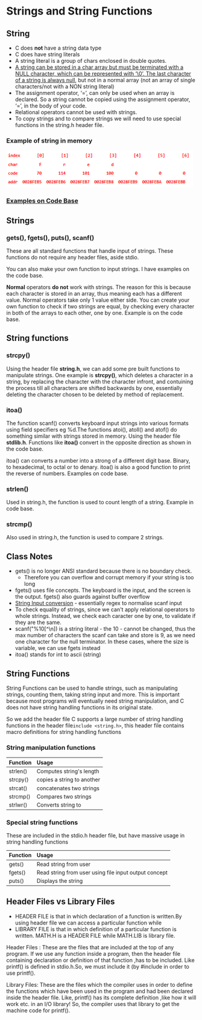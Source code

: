 # Strings and String Functions

## String

* C does **not** have a string data type
* C does have string literals
* A string literal is a group of chars enclosed in double quotes.
* [A string can be stored in a char array but must be terminated with a NULL character, which can be represented with ‘\0’. The last character of a string is always null](https://stackoverflow.com/questions/20161921/null-byte-and-arrays-in-c), but not in a normal array \(not an array of single characters/not with a NON string literal\)
* The assignment operator, ‘=’, can only be used when an array is declared. So a string cannot be copied using the assignment operator, ‘=’, in the body of your code.
* Relational operators cannot be used with strings.
* To copy strings and to compare strings we will need to use special functions in the string.h header file.

### Example of string in memory

![](../../../../../.gitbook/assets/image%20%2811%29.png)

### [Examples on Code Base](https://adnantech.gitbook.io/code/code/c/arrays)

## Strings

### gets\(\), fgets\(\), puts\(\), scanf\(\)

These are all standard functions that handle input of strings. These functions do not require any header files, aside stdio. 

You can also make your own function to input strings. I have examples on the code base.

**Normal** operators **do not** work with strings. The reason for this is because each character is stored in an array, thus meaning each has a different value. Normal operators take only 1 value either side. You can create your own function to check if two strings are equal, by checking every character in both of the arrays to each other, one by one. Example is on the code base.

## String functions

### strcpy\(\)

Using the header file **string.h**, we can add some pre built functions to manipulate strings. One example is **strcpy\(\)**, which deletes a character in a string, by replacing the character with the character infront, and contuining the process till all characters are shifted backwards by one, essentially deleting the character chosen to be deleted by method of replacement.

### itoa\(\)

The function scanf\(\) converts keyboard input strings into various formats using field specifiers eg %d.The functions atoi\(\), atoll\(\) and atof\(\) do something similar with strings stored in memory. Using the header file **stdlib.h**. Functions like **itoa\(\)** convert in the opposite direction as shown in the code base.

itoa\(\) can converts a number into a strong of a different digit base. Binary, to hexadecimal, to octal or to denary. itoa\(\) is also a good function to print the reverse of numbers. Examples on code base.

### strlen\(\)

Used in string.h, the function is used to count length of a string. Example in code base.

### strcmp\(\)

Also used in string.h, the function is used to compare 2 strings.

## Class Notes

* gets\(\) is no longer ANSI standard because there is no boundary check.
  * Therefore you can overflow and corrupt memory if your string is too long
* fgets\(\) uses file concepts. The keyboard is the input, and the screen is the output. fgets\(\) also guards against buffer overflow
* [String Input conversion](http://www.gnu.org/software/libc/manual/html_node/String-Input-Conversions.html) - essentially regex to normalise scanf input
* To check equality of strings, since we can't apply relational operators to whole strings. Instead, we check each caracter one by one, to validate if they are the same.
* scanf\("%10\[^\n\]\) is a string literal - the 10 - cannot be changed, thus the max number of characters the scanf can take and store is 9, as we need one character for the null terminator. In these cases, where the size is variable, we can use fgets instead
* itoa\(\) stands for int to ascii \(string\)

## String Functions

String Functions can be used to handle strings, such as manipulating strings, counting them, taking string input and more. This is important because most programs will eventually need string manipulation, and C does not have string handling functions in its original state.

So we add the header file  C supports a large number of string handling functions in the header file`include <string.h>`, this header file contains macro definitions for string handling functions

### String manipulation functions

| Function | Usage |
| :--- | :--- |
| strlen\(\) | Computes string's length |
| strcpy\(\) | copies a string to another |
| strcat\(\) | concatenates two strings |
| strcmp\(\) | Compares two strings |
| strlwr\(\) | Converts string to  |

### Special string functions

These are included in the stdio.h header file, but have massive usage in string handling functions

| Function | Usage |
| :--- | :--- |
| gets\(\) | Read string from user |
| fgets\(\) | Read string from user using file input output concept |
| puts\(\) | Displays the string |

## Header Files vs Library Files

* HEADER FILE is that in which declaration of a function is written.By using header file we can access a particular function while
* LIBRARY FILE is that in which definition of a particular function is written. MATH.H is a HEADER FILE while MATH.LIB is library file.

  
Header Files : These are the files that are included at the top of any program. If we use any function inside a program, then the header file containing declaration or definition of that function ,has to be included. Like printf\(\) is defined in stdio.h.So, we must include it \(by \#include in order to use printf\(\).

Library Files: These are the files which the compiler uses in order to define the functions which have been used in the program and had been declared inside the header file. Like, printf\(\) has its complete definition ,like how it will work etc. in an I/O library! So, the compiler uses that library to get the machine code for printf\(\).

